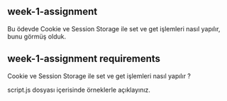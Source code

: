 ## week-1-assignment 

Bu ödevde Cookie ve Session Storage ile set ve get işlemleri nasıl yapılır, bunu görmüş olduk. 


## week-1-assignment requirements

Cookie ve Session Storage ile set ve get işlemleri nasıl yapılır ? 

script.js dosyası içerisinde örneklerle açıklayınız.